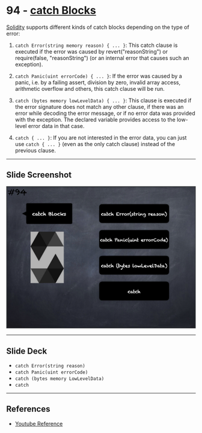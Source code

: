 # 94 - [catch Blocks](catch%20Blocks.md)
[Solidity](Solidity.md) supports different kinds of catch blocks depending on the type of error:

1. `catch Error(string memory reason) { ... }`: This catch clause is executed if the error was caused by revert("reasonString") or require(false, "reasonString") (or an internal error that causes such an exception).
    
2. `catch Panic(uint errorCode) { ... }`: If the error was caused by a panic, i.e. by a failing assert, division by zero, invalid array access, arithmetic overflow and others, this catch clause will be run.
    
3. `catch (bytes memory lowLevelData) { ... }`: This clause is executed if the error signature does not match any other clause, if there was an error while decoding the error message, or if no error data was provided with the exception. The declared variable provides access to the low-level error data in that case.
    
4. `catch { ... }`: If you are not interested in the error data, you can just use `catch { ... }` (even as the only catch clause) instead of the previous clause.

___
## Slide Screenshot
![094.png](../../images/solidity101/094.png)
___
## Slide Deck
- `catch Error(string reason)`
- `catch Panic(uint errorCode)`
- `catch (bytes memory LowLevelData)`
- `catch`
___
## References
- [Youtube Reference](https://youtu.be/_oN7XuyhoZA?t=1092)


